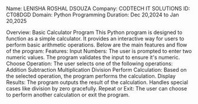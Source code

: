 Name: LENISHA ROSHAL DSOUZA
Company: CODTECH IT SOLUTIONS
ID: CT08DGD
Domain: Python Programming
Duration: Dec 20,2024 to Jan 20,2025

Overview: Basic Calculator Program
This Python program is designed to function as a simple calculator. It provides an interactive way for users to perform basic arithmetic operations. Below are the main features and flow of the program:
Features:
Input Numbers:
The user is prompted to enter two numeric values.
The program validates the input to ensure it's numeric.
Choose Operation:
The user selects one of the following operations:
Addition 
Subtraction
Multiplication
Division
Perform Calculation:
Based on the selected operation, the program performs the calculation.
Display Results:
The program outputs the result of the calculation.
Handles special cases like division by zero gracefully.
Repeat or Exit:
The user can choose to perform another calculation or exit the program.
